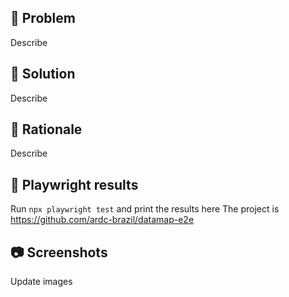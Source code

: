 ## 🤔 Problem
Describe

## 🧐 Solution
Describe

## 🤨 Rationale
Describe

## 🧪 Playwright results
Run `npx playwright test` and print the results here
The project is https://github.com/ardc-brazil/datamap-e2e

## 📷 Screenshots 
Update images